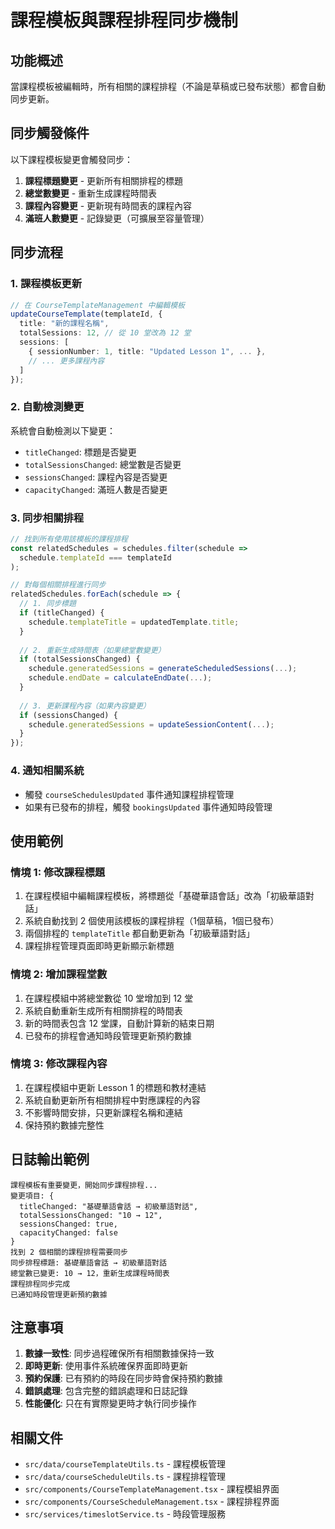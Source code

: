 # 課程模板與課程排程同步機制

## 功能概述

當課程模板被編輯時，所有相關的課程排程（不論是草稿或已發布狀態）都會自動同步更新。

## 同步觸發條件

以下課程模板變更會觸發同步：

1. **課程標題變更** - 更新所有相關排程的標題
2. **總堂數變更** - 重新生成課程時間表
3. **課程內容變更** - 更新現有時間表的課程內容
4. **滿班人數變更** - 記錄變更（可擴展至容量管理）

## 同步流程

### 1. 課程模板更新
```typescript
// 在 CourseTemplateManagement 中編輯模板
updateCourseTemplate(templateId, {
  title: "新的課程名稱",
  totalSessions: 12, // 從 10 堂改為 12 堂
  sessions: [
    { sessionNumber: 1, title: "Updated Lesson 1", ... },
    // ... 更多課程內容
  ]
});
```

### 2. 自動檢測變更
系統會自動檢測以下變更：
- `titleChanged`: 標題是否變更
- `totalSessionsChanged`: 總堂數是否變更
- `sessionsChanged`: 課程內容是否變更
- `capacityChanged`: 滿班人數是否變更

### 3. 同步相關排程
```typescript
// 找到所有使用該模板的課程排程
const relatedSchedules = schedules.filter(schedule => 
  schedule.templateId === templateId
);

// 對每個相關排程進行同步
relatedSchedules.forEach(schedule => {
  // 1. 同步標題
  if (titleChanged) {
    schedule.templateTitle = updatedTemplate.title;
  }
  
  // 2. 重新生成時間表（如果總堂數變更）
  if (totalSessionsChanged) {
    schedule.generatedSessions = generateScheduledSessions(...);
    schedule.endDate = calculateEndDate(...);
  }
  
  // 3. 更新課程內容（如果內容變更）
  if (sessionsChanged) {
    schedule.generatedSessions = updateSessionContent(...);
  }
});
```

### 4. 通知相關系統
- 觸發 `courseSchedulesUpdated` 事件通知課程排程管理
- 如果有已發布的排程，觸發 `bookingsUpdated` 事件通知時段管理

## 使用範例

### 情境 1: 修改課程標題
1. 在課程模組中編輯課程模板，將標題從「基礎華語會話」改為「初級華語對話」
2. 系統自動找到 2 個使用該模板的課程排程（1個草稿，1個已發布）
3. 兩個排程的 `templateTitle` 都自動更新為「初級華語對話」
4. 課程排程管理頁面即時更新顯示新標題

### 情境 2: 增加課程堂數
1. 在課程模組中將總堂數從 10 堂增加到 12 堂
2. 系統自動重新生成所有相關排程的時間表
3. 新的時間表包含 12 堂課，自動計算新的結束日期
4. 已發布的排程會通知時段管理更新預約數據

### 情境 3: 修改課程內容
1. 在課程模組中更新 Lesson 1 的標題和教材連結
2. 系統自動更新所有相關排程中對應課程的內容
3. 不影響時間安排，只更新課程名稱和連結
4. 保持預約數據完整性

## 日誌輸出範例

```
課程模板有重要變更，開始同步課程排程...
變更項目: {
  titleChanged: "基礎華語會話 → 初級華語對話",
  totalSessionsChanged: "10 → 12",
  sessionsChanged: true,
  capacityChanged: false
}
找到 2 個相關的課程排程需要同步
同步排程標題: 基礎華語會話 → 初級華語對話
總堂數已變更: 10 → 12，重新生成課程時間表
課程排程同步完成
已通知時段管理更新預約數據
```

## 注意事項

1. **數據一致性**: 同步過程確保所有相關數據保持一致
2. **即時更新**: 使用事件系統確保界面即時更新
3. **預約保護**: 已有預約的時段在同步時會保持預約數據
4. **錯誤處理**: 包含完整的錯誤處理和日誌記錄
5. **性能優化**: 只在有實際變更時才執行同步操作

## 相關文件

- `src/data/courseTemplateUtils.ts` - 課程模板管理
- `src/data/courseScheduleUtils.ts` - 課程排程管理
- `src/components/CourseTemplateManagement.tsx` - 課程模組界面
- `src/components/CourseScheduleManagement.tsx` - 課程排程界面
- `src/services/timeslotService.ts` - 時段管理服務